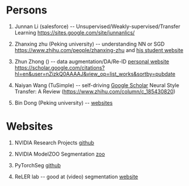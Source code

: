 # Persons
1. Junnan Li (salesforce) -- Unsupervised/Weakly-supervised/Transfer Learning https://sites.google.com/site/junnanlics/

2. Zhanxing zhu (Peking university)   -- understanding NN or SGD https://www.zhihu.com/people/zhanxing-zhu and [his student website](https://zdhnarsil.github.io/pages/slidenotes/)

3. Zhun Zhong ()  -- data augmentation/DA/Re-ID [personal website](http://zhunzhong.site/) https://scholar.google.com/citations?hl=en&user=nZizkQ0AAAAJ&view_op=list_works&sortby=pubdate

4. Naiyan Wang (TuSimple) -- self-driving [Google Scholar](https://scholar.google.com/citations?hl=zh-CN&user=yAWtq6QAAAAJ&view_op=list_works&sortby=pubdate) Neural Style Transfer: A Review (https://www.zhihu.com/column/c_185430820)

5. Bin Dong (Peking university) -- [websites](http://bicmr.pku.edu.cn/~dongbin/Publications.html)


# Websites
1. NVIDIA Research Projects [github](https://github.com/NVlabs)

2. NVIDIA ModelZOO Segmentation [zoo](https://modelzoo.co/model/nvidiasemantic-segmentation)

3. PyTorchSeg [github](https://github.com/meetshah1995/pytorch-semseg)

4. ReLER lab -- good at (video) segmentation [website](http://reler.net/)
